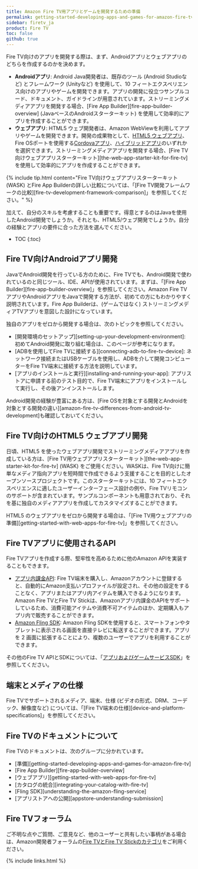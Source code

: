 ```yaml
---
title: Amazon Fire TV用アプリとゲームを開発するための準備
permalink: getting-started-developing-apps-and-games-for-amazon-fire-tv.html
sidebar: firetv_ja
product: Fire TV
toc: false
github: true
---
```


Fire TV向けのアプリを開発する際は、まず、Androidアプリとウェブアプリのどちらを作成するのかを決めます。

*  **Androidアプリ**: Android Java開発者は、既存のツール (Android Studioなど) とフレームワーク (Unityなど) を使用して、10 フィートエクスペリエンス向けのアプリやゲームを開発できます。アプリの開発に役立つサンプルコード、ドキュメント、ガイドラインが用意されています。ストリーミングメディアアプリを開発する場合、[Fire App Builder][fire-app-builder-overview] (JavaベースのAndroidスターターキット) を使用して効率的にアプリを作成することができます。
*  **ウェブアプリ**: HTML5 ウェブ開発者は、Amazon WebViewを利用してアプリやゲームを開発できます。開発の成果物として、[HTML5 ウェブアプリ](https://developer.amazon.com/public/solutions/platforms/webapps)、Fire OSポートを使用する[Cordovaアプリ](https://developer.amazon.com/public/solutions/platforms/cross-platform)、[ハイブリッドアプリ](https://developer.amazon.com/public/solutions/platforms/android-fireos/docs/building-and-testing-your-hybrid-app)のいずれかを選択できます。ストリーミングメディアアプリを開発する場合、[Fire TV向けウェブアプリスターターキット][the-web-app-starter-kit-for-fire-tv]を使用して効率的にアプリを作成することができます。

{% include tip.html content="Fire TV向けウェブアプリスターターキット (WASK) とFire App Builderの詳しい比較については、「[Fire TV開発フレームワークの比較][fire-tv-development-framework-comparison]」を参照してください。" %}

加えて、自分のスキルを考慮することも重要です。得意とするのはJavaを使用したAndroid開発でしょうか。それとも、HTML5/ウェブ開発でしょうか。自分の経験とアプリの要件に合った方法を選んでください。

* TOC
{:toc}

## Fire TV向けAndroidアプリ開発

JavaでAndroid開発を行っている方のために、Fire TVでも、Android開発で使われているのと同じツール、IDE、APIが使用されています。まずは、「[Fire App Builder][fire-app-builder-overview]」を参照してください。Amazon Fire TVアプリやAndroidアプリをJavaで開発する方法が、初めての方にもわかりやすく説明されています。Fire App Builderは、(ゲームではなく) ストリーミングメディアTVアプリを意図した設計になっています。

独自のアプリをゼロから開発する場合は、次のトピックを参照してください。

* [開発環境のセットアップ][setting-up-your-development-environment]: 初めてAndroid開発に取り組む場合は、このページが参考になります。
* [ADBを使用してFire TVに接続する][connecting-adb-to-fire-tv-device]: ネットワーク接続またはUSBケーブルを使用し、ADBを介して開発コンピューターをFire TV端末に接続する方法を説明しています。
* [アプリのインストールと実行][installing-and-running-your-app]: アプリストアに申請する前のテスト目的で、Fire TV端末にアプリをインストールして実行し、その後アンインストールします。

Android開発の経験が豊富にある方は、[Fire OSを対象とする開発とAndroidを対象とする開発の違い][amazon-fire-tv-differences-from-android-tv-development]も確認しておいてください。

## Fire TV向けのHTML5 ウェブアプリ開発

日頃、HTML5 を使ったウェブアプリ開発でストリーミングメディアアプリを作成している方は、[Fire TV用ウェブアプリスターターキット][the-web-app-starter-kit-for-fire-tv] (WASK) をご使用ください。WASKは、Fire TV向けに簡単なメディア指向アプリを短時間で作成できるよう支援することを目的としたオープンソースプロジェクトです。このスターターキットには、10 フィートエクスペリエンスに適したユーザーインターフェース設計の例や、Fire TVリモコンのサポートが含まれています。サンプルコンポーネントも用意されており、それを基に独自のメディアアプリを作成してカスタマイズすることができます。

HTML5 のウェブアプリをゼロから開発する場合は、「[Fire TV用ウェブアプリの準備][getting-started-with-web-apps-for-fire-tv]」を参照してください。

## Fire TVアプリに使用されるAPI

Fire TVアプリを作成する際、堅牢性を高めるために他のAmazon APIを実装することもできます。

*  [アプリ内課金API](https://developer.amazon.com/public/apis/earn/in-app-purchasing): Fire TV端末を購入し、Amazonアカウントに登録すると、自動的にAmazon支払いプロファイルが設定され、その他の設定をすることなく、アプリまたはアプリ内アイテムを購入できるようになります。Amazon Fire TVとFire TV Stickは、Amazonアプリ内課金のAPIをサポートしているため、消費可能アイテムや消費不可アイテムのほか、定期購入もアプリ内で販売することができます。
*  [Amazon Fling SDK](/apis/experience/fling/docs/understanding-the-amazon-fling-service): Amazon Fling SDKを使用すると、スマートフォンやタブレットに表示される画面を直接テレビに転送することができます。アプリを 2 画面に拡張することにより、複数のユーザーでアプリを利用することができます。

その他のFire TV APIとSDKについては、「[アプリおよびゲームサービスSDK](/resources/development-tools/sdk)」を参照してください。

## 端末とメディアの仕様

Fire TVでサポートされるメディア、端末、仕様 (ビデオの形式、DRM、コーデック、解像度など) については、「[Fire TV端末の仕様][device-and-platform-specifications]」を参照してください。

## Fire TVのドキュメントについて

Fire TVのドキュメントは、次のグループに分かれています。

*  [準備][getting-started-developing-apps-and-games-for-amazon-fire-tv]
*  [Fire App Builder][fire-app-builder-overview]
*  [ウェブアプリ][getting-started-with-web-apps-for-fire-tv]
*  [カタログの統合][integrating-your-catalog-with-fire-tv]
*  [Fling SDK][understanding-the-amazon-fling-service]
*  [アプリストアへの公開][appstore-understanding-submission]


## Fire TVフォーラム

ご不明な点やご質問、ご意見など、他のユーザーと共有したい事柄がある場合は、Amazon開発者フォーラムの[Fire TVとFire TV Stickのカテゴリ](https://forums.developer.amazon.com/spaces/43/Fire+TV+and+Fire+TV+Stick.html)をご利用ください。

{% include links.html %}
